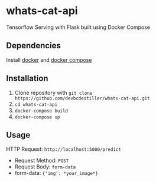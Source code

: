 # whats-cat-api
Tensorflow Serving with Flask built using Docker Compose
## Dependencies
Install [docker](https://docs.docker.com/get-docker/) and [docker compose](https://docs.docker.com/compose/install/)
## Installation
1. Clone repository with `git clone https://github.com/devbcdestiller/whats-cat-api.git`
2. `cd whats-cat-api`
3. `docker-compose build`
4. `docker-compose up`
## Usage
HTTP Request: `http://localhost:5000/predict`
- Request Method: `POST`
- Request Body: `form-data`
- form-data: `{'img': *your_image*}`
